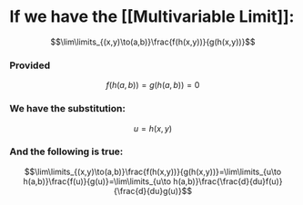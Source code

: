 # If we have the [[Multivariable Limit]]:
$$\lim\limits_{(x,y)\to(a,b)}\frac{f(h(x,y))}{g(h(x,y))}$$
### Provided
$$f(h(a,b))=g(h(a,b))=0$$
### We have the substitution:
$$u=h(x,y)$$
### And the following is true:
$$\lim\limits_{(x,y)\to(a,b)}\frac{f(h(x,y))}{g(h(x,y))}=\lim\limits_{u\to h(a,b)}\frac{f(u)}{g(u)}=\lim\limits_{u\to h(a,b)}\frac{\frac{d}{du}f(u)}{\frac{d}{du}g(u)}$$

